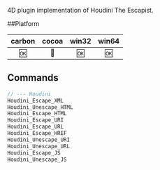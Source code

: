 4D plugin implementation of Houdini The Escapist.

##Platform

| carbon | cocoa | win32 | win64 |
|:------:|:-----:|:---------:|:---------:|
|🆗|🚫|🆗|🆗|

Commands
---

```c
// --- Houdini
Houdini_Escape_XML
Houdini_Unescape_HTML
Houdini_Escape_HTML
Houdini_Escape_URI
Houdini_Escape_URL
Houdini_Escape_HREF
Houdini_Unescape_URI
Houdini_Unescape_URL
Houdini_Escape_JS
Houdini_Unescape_JS
```
